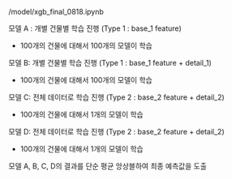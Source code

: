 /model/xgb_final_0818.ipynb  

모델 A : 개별 건물별 학습 진행 (Type 1 : base_1 feature)
- 100개의 건물에 대해서 100개의 모델이 학습

모델 B: 개별 건물별 학습 진행 (Type 1 : base_1 feature + detail_1)
- 100개의 건물에 대해서 100개의 모델이 학습

모델 C: 전체 데이터로 학습 진행 (Type 2 : base_2 feature + detail_2)
- 100개의 건물에 대해서 1개의 모델이 학습

모델 D: 전체 데이터로 학습 진행 (Type 2 : base_2 feature + detail_2)
- 100개의 건물에 대해서 1개의 모델이 학습

모델 A, B, C, D의 결과를 단순 평균 앙상블하여 최종 예측값을 도출